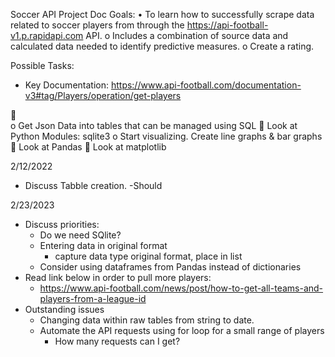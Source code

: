 Soccer API Project Doc
Goals:
•	To learn how to successfully scrape data related to soccer players from through the https://api-football-v1.p.rapidapi.com API.
o	Includes a combination of source data and calculated data needed to identify predictive measures.
o	Create a rating.

Possible Tasks:
- Key Documentation: https://www.api-football.com/documentation-v3#tag/Players/operation/get-players

	
o	Get Json Data into tables that can be managed using SQL
	Look at Python Modules: sqlite3
o	Start visualizing. Create line graphs & bar graphs
	Look at Pandas
	Look at matplotlib

2/12/2022
- Discuss Tabble creation.
    -Should

2/23/2023
- Discuss priorities:
    - Do we need SQlite?
    - Entering data in original format
        - capture data type original format, place in list
    - Consider using dataframes from Pandas instead of dictionaries
- Read link below in order to pull more players:
    - https://www.api-football.com/news/post/how-to-get-all-teams-and-players-from-a-league-id
- Outstanding issues
    - Changing data within raw tables from string to date.
    - Automate the API requests using for loop for a small range of players
        - How many requests can I get?
